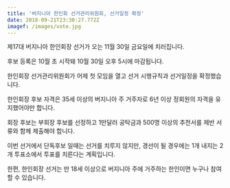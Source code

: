 ```yaml
---
title: '버지니아 한인회 선거관리위원회, 선거일정 확정'
date: 2018-09-21T23:30:27.772Z
imagef: /images/vote.jpg
---
```

제17대 버지니아 한인회장 선거가 오는 11월 30일 금요일에 치러집니다.

후보 등록은 10월 초 시작돼 10월 30일 오후 5시에 마감됩니다.

한인회장 선거관리위원회가 어제 첫 모임을 열고 선거 시행규칙과 선거일정을 확정했습니다.

한인회장 후보 자격은 35세 이상의 버지니아 주 거주자로 6년 이상 정회원의 자격을 유지했어야만 합니다.

회장 후보는 부회장 후보를 선정하고 1만달러 공탁금과 500명 이상의 추천서를 제반 서류와 함께 제출해야 합니다.

이번 선거에서 단독후보 일때는 선거를 치루지 않지만, 경선이 될 경우에는 1개 내지는 2개 투표소에서 투표를 치른다는 계획입니다.

한편, 한인회장 선거는 만 18세 이상으로 버지니아 주에 거주하는 한인이면 누구나 참여할 수 있습니다.
